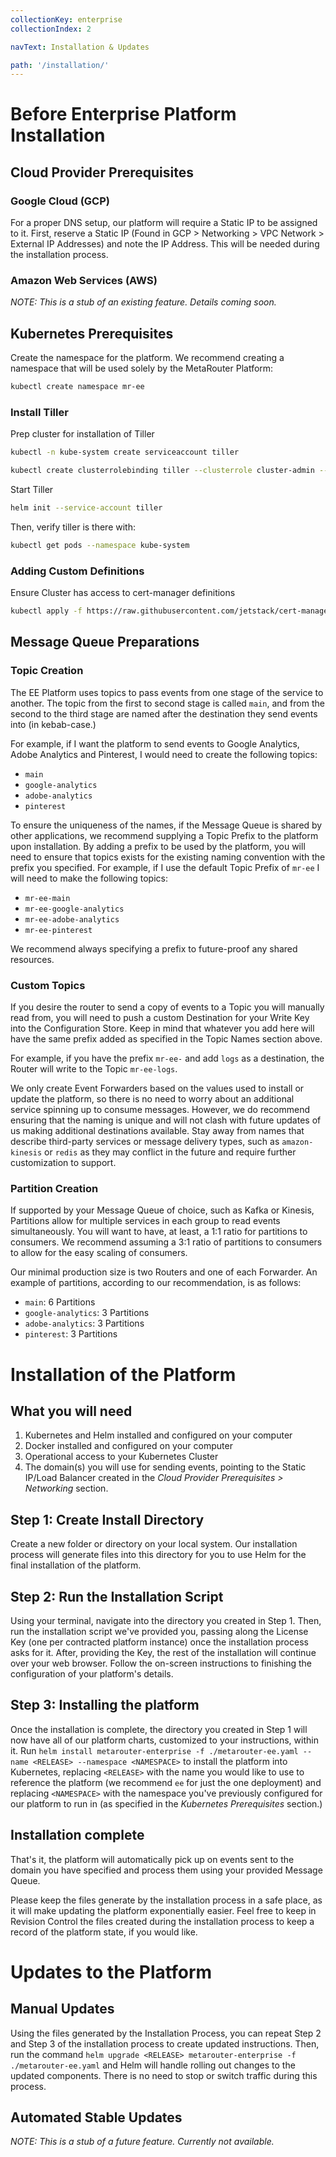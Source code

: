 ```yaml
---
collectionKey: enterprise
collectionIndex: 2

navText: Installation & Updates

path: '/installation/'
---
```


# Before Enterprise Platform Installation

## Cloud Provider Prerequisites

### Google Cloud (GCP)

For a proper DNS setup, our platform will require a Static IP to be assigned to it. First, reserve a Static IP (Found in GCP > Networking > VPC Network > External IP Addresses) and note the IP Address. This will be needed during the installation process.

### Amazon Web Services (AWS)

_NOTE: This is a stub of an existing feature. Details coming soon._

## Kubernetes Prerequisites

Create the namespace for the platform. We recommend creating a namespace that will be used solely by the MetaRouter Platform:

```bash
kubectl create namespace mr-ee
```

### Install Tiller

Prep cluster for installation of Tiller

```bash
kubectl -n kube-system create serviceaccount tiller

kubectl create clusterrolebinding tiller --clusterrole cluster-admin --serviceaccount=kube-system:tiller
```

Start Tiller

```bash
helm init --service-account tiller
```

Then, verify tiller is there with:

```bash
kubectl get pods --namespace kube-system
```

### Adding Custom Definitions

Ensure Cluster has access to cert-manager definitions

```bash
kubectl apply -f https://raw.githubusercontent.com/jetstack/cert-manager/release-0.6/deploy/manifests/00-crds.yaml
```

## Message Queue Preparations

### Topic Creation

The EE Platform uses topics to pass events from one stage of the service to another. The topic from the first to second stage is called `main`, and from the second to the third stage are named after the destination they send events into (in kebab-case.)

For example, if I want the platform to send events to Google Analytics, Adobe Analytics and Pinterest, I would need to create the following topics:

- `main`
- `google-analytics`
- `adobe-analytics`
- `pinterest`

To ensure the uniqueness of the names, if the Message Queue is shared by other applications, we recommend supplying a Topic Prefix to the platform upon installation. By adding a prefix to be used by the platform, you will need to ensure that topics exists for the existing naming convention with the prefix you specified. For example, if I use the default Topic Prefix of `mr-ee` I will need to make the following topics:

- `mr-ee-main`
- `mr-ee-google-analytics`
- `mr-ee-adobe-analytics`
- `mr-ee-pinterest`

We recommend always specifying a prefix to future-proof any shared resources.

### Custom Topics

If you desire the router to send a copy of events to a Topic you will manually read from, you will need to push a custom Destination for your Write Key into the Configuration Store. Keep in mind that whatever you add here will have the same prefix added as specified in the Topic Names section above.

For example, if you have the prefix `mr-ee-` and add `logs` as a destination, the Router will write to the Topic `mr-ee-logs`.

We only create Event Forwarders based on the values used to install or update the platform, so there is no need to worry about an additional service spinning up to consume messages. However, we do recommend ensuring that the naming is unique and will not clash with future updates of us making additional destinations available. Stay away from names that describe third-party services or message delivery types, such as `amazon-kinesis` or `redis` as they may conflict in the future and require further customization to support.

### Partition Creation

If supported by your Message Queue of choice, such as Kafka or Kinesis, Partitions allow for multiple services in each group to read events simultaneously. You will want to have, at least, a 1:1 ratio for partitions to consumers. We recommend assuming a 3:1 ratio of partitions to consumers to allow for the easy scaling of consumers.

Our minimal production size is two Routers and one of each Forwarder. An example of partitions, according to our recommendation, is as follows:

- `main`: 6 Partitions
- `google-analytics`: 3 Partitions
- `adobe-analytics`: 3 Partitions
- `pinterest`: 3 Partitions

# Installation of the Platform

## What you will need

1. Kubernetes and Helm installed and configured on your computer
2. Docker installed and configured on your computer
3. Operational access to your Kubernetes Cluster
4. The domain(s) you will use for sending events, pointing to the Static IP/Load Balancer created in the _Cloud Provider Prerequisites > Networking_ section.

## Step 1: Create Install Directory

Create a new folder or directory on your local system. Our installation process will generate files into this directory for you to use Helm for the final installation of the platform.

## Step 2: Run the Installation Script

Using your terminal, navigate into the directory you created in Step 1. Then, run the installation script we've provided you, passing along the License Key (one per contracted platform instance) once the installation process asks for it. After, providing the Key, the rest of the installation will continue over your web browser. Follow the on-screen instructions to finishing the configuration of your platform's details.

## Step 3: Installing the platform

Once the installation is complete, the directory you created in Step 1 will now have all of our platform charts, customized to your instructions, within it. Run `helm install metarouter-enterprise -f ./metarouter-ee.yaml --name <RELEASE> --namespace <NAMESPACE>` to install the platform into Kubernetes, replacing `<RELEASE>` with the name you would like to use to reference the platform (we recommend `ee` for just the one deployment) and replacing `<NAMESPACE>` with the namespace you've previously configured for our platform to run in (as specified in the _Kubernetes Prerequisites_ section.)

## Installation complete

That's it, the platform will automatically pick up on events sent to the domain you have specified and process them using your provided Message Queue.

Please keep the files generate by the installation process in a safe place, as it will make updating the platform exponentially easier. Feel free to keep in Revision Control the files created during the installation process to keep a record of the platform state, if you would like.

# Updates to the Platform

## Manual Updates

Using the files generated by the Installation Process, you can repeat Step 2 and Step 3 of the installation process to create updated instructions. Then, run the command `helm upgrade <RELEASE> metarouter-enterprise -f ./metarouter-ee.yaml` and Helm will handle rolling out changes to the updated components. There is no need to stop or switch traffic during this process.

## Automated Stable Updates

_NOTE: This is a stub of a future feature. Currently not available._
